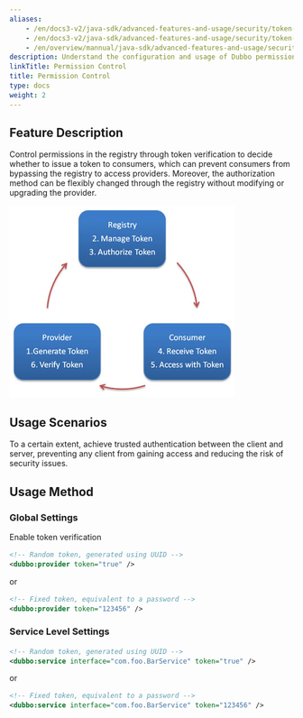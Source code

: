 ```yaml
---
aliases:
    - /en/docs3-v2/java-sdk/advanced-features-and-usage/security/token-authorization/
    - /en/docs3-v2/java-sdk/advanced-features-and-usage/security/token-authorization/
    - /en/overview/mannual/java-sdk/advanced-features-and-usage/security/token-authorization/
description: Understand the configuration and usage of Dubbo permission control
linkTitle: Permission Control
title: Permission Control
type: docs
weight: 2
---
```







## Feature Description

Control permissions in the registry through token verification to decide whether to issue a token to consumers, which can prevent consumers from bypassing the registry to access providers. Moreover, the authorization method can be flexibly changed through the registry without modifying or upgrading the provider.

![/user-guide/images/dubbo-token.jpg](/imgs/user/dubbo-token.jpg)

## Usage Scenarios

To a certain extent, achieve trusted authentication between the client and server, preventing any client from gaining access and reducing the risk of security issues.

## Usage Method

### Global Settings

Enable token verification

```xml
<!-- Random token, generated using UUID -->
<dubbo:provider token="true" />
```

or

```xml
<!-- Fixed token, equivalent to a password -->
<dubbo:provider token="123456" />
```
### Service Level Settings

```xml
<!-- Random token, generated using UUID -->
<dubbo:service interface="com.foo.BarService" token="true" />
```

or

```xml
<!-- Fixed token, equivalent to a password -->
<dubbo:service interface="com.foo.BarService" token="123456" />
```
